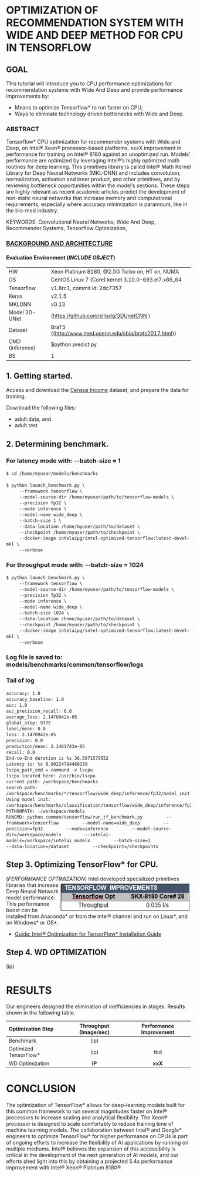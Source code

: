 
# OPTIMIZATION OF RECOMMENDATION SYSTEM WITH WIDE AND DEEP METHOD FOR CPU IN TENSORFLOW

## GOAL
This tutorial will introduce you to CPU performance optimizations for recommendation systems with Wide And Deep and provide performance improvements by:

- Means to optimize Tensorflow* to run faster on CPU;
- Ways to eliminate technology driven bottlenecks with Wide and Deep.


### ABSTRACT  
Tensorflow* CPU optimization for recommender systems with Wide and Deep, on Intel® Xeon® processor-based platforms. xxxX improvement in performance for training on Intel® 8180 against an unoptimized run.
Models’ performance are optimized by leveraging Intel®’s highly optimized math routines for deep learning. This primitives library is called Intel® Math Kernel Library for Deep Neural Networks (MKL-DNN) and includes convolution, normalization, activation and inner product, and other primitives, and by reviewing bottleneck opportunities within the model’s sections. These steps are highly relevant as recent academic articles predict the development of non-static neural networks that increase memory and computational requirements, especially where accuracy minimization is paramount, like in the bio-med industry.


KEYWORDS. Convolutional Neural Networks, Wide And Deep, Recommender Systems, Tensorflow Optimization,

### [BACKGROUND AND ARCHITECTURE](https://github.com/luisxcardozo/Recommender-Systems/blob/master/data/WD_Background.md)

#### Evaluation Environment (*INCLUDE OBJECT*)

|  |  | 
| :---         | :---        | 
|HW   | Xeon Platinum 8180, @2.5G Turbo on, HT on, NUMA     |
| OS    | CentOS Linux 7 (Core)  kernel 3.10.0-693.el7.x86_64       |
| Tensorflow   | v1.8rc1, commit id: 2dc7357    |
| Keras  | v2.1.5      |
| MKLDNN   | v0.13  |
| Model	3D-UNet | (https://github.com/ellisdg/3DUnetCNN ) |
| Dataset | BraTS ((http://www.med.upenn.edu/sbia/brats2017.html)) |
| CMD (inference)| $python predict.py|
| BS | 1 |


## 1. Getting started.
Access and download the [Census Income]( https://archive.ics.uci.edu/ml/datasets/Census+Income) dataset, and prepare the data for training.

Download the following files: 
- adult.data, and 
- adult.test

## 2. Determining benchmark.

### For latency mode with: --batch-size = 1
 ```
 $ cd /home/myuser/models/benchmarks

$ python launch_benchmark.py \ 
      --framework tensorflow \ 
      --model-source-dir /home/myuser/path/to/tensorflow-models \
      --precision fp32 \
      --mode inference \
      --model-name wide_deep \
      --batch-size 1 \
      --data-location /home/myuser/path/to/dataset \
      --checkpoint /home/myuser/path/to/checkpoint \
      --docker-image intelaipg/intel-optimized-tensorflow:latest-devel-mkl \
      --verbose
 ```
### For throughput mode with: --batch-size = 1024
 ```
 $ python launch_benchmark.py \ 
      --framework tensorflow \ 
      --model-source-dir /home/myuser/path/to/tensorflow-models \
      --precision fp32 \
      --mode inference \
      --model-name wide_deep \
      --batch-size 1024 \
      --data-location /home/myuser/path/to/dataset \
      --checkpoint /home/myuser/path/to/checkpoint \
      --docker-image intelaipg/intel-optimized-tensorflow:latest-devel-mkl \
      --verbose
 ``` 
### Log file is saved to: models/benchmarks/common/tensorflow/logs

### Tail of log
 ``` 
accuracy: 1.0
accuracy_baseline: 1.0
auc: 1.0
auc_precision_recall: 0.0
average_loss: 2.1470942e-05
global_step: 9775
label/mean: 0.0
loss: 2.1470942e-05
precision: 0.0
prediction/mean: 2.1461743e-05
recall: 0.0
End-to-End duration is %s 36.5971579552
Latency is: %s 0.00224784460139
lscpu_path_cmd = command -v lscpu
lscpu located here: /usr/bin/lscpu
current path: /workspace/benchmarks
search path: /workspace/benchmarks/*/tensorflow/wide_deep/inference/fp32/model_init.py
Using model init: /workspace/benchmarks/classification/tensorflow/wide_deep/inference/fp32/model_init.py
PYTHONPATH: :/workspace/models
RUNCMD: python common/tensorflow/run_tf_benchmark.py         --framework=tensorflow         --model-name=wide_deep         --precision=fp32         --mode=inference         --model-source-dir=/workspace/models         --intelai-models=/workspace/intelai_models         --batch-size=1                  --data-location=/dataset         --checkpoint=/checkpoints
 ``` 

## Step 3. Optimizing TensorFlow* for CPU.  
(*PERFORMANCE OPTIMIZATION*)
<img align="right" width="359" height="82" src="https://github.com/luisxcardozo/Image-Segmentation/blob/master/ISBackground/Step_three.PNG"> 
Intel developed specialized primitives libraries that increase Deep Neural Network model performance. This performance boost can be installed from Anaconda* or from the Intel® channel and run on Linux*, and on Windows* or OS*. 

- [Guide: Intel® Optimization for TensorFlow* Installation Guide](https://software.intel.com/en-us/articles/intel-optimization-for-tensorflow-installation-guide)

## Step 4. WD OPTIMIZATION

(ip)

# RESULTS
Our engineers designed the elimination of inefficiencies in stages. Results shown in the following table.


| Optimization Step | Throughput (Image/sec) | Performance Improvement |
| :---         |     :---:      |    :---:      |
|Benchmark   | (ip)     |     |
| Optimized TensorFlow*     | (ip)       | tbd     |
| WD Optimization  | **IP**      | **xxX**      |

# CONCLUSION
The optimization of TensorFlow* allows for deep-learning models built for this common framework to run several magnitudes faster on Intel® processors to increase scaling and analytical flexibility. The Xeon® processor is designed to scale comfortably to reduce training time of machine learning models. The collaboration between Intel® and Google* engineers to optimize TensorFlow* for higher performance on CPUs is part of ongoing efforts to increase the flexibility of AI applications by running on multiple mediums. Intel® believes the expansion of this accessibility is critical in the development of the next generation of AI models, and our efforts shed light into this by obtaining a projected 5.4x performance improvement with Intel® Xeon® Platinum 8180®. 

